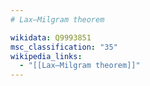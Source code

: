 ```yaml
---
# Lax–Milgram theorem

wikidata: Q9993851
msc_classification: "35"
wikipedia_links:
  - "[[Lax–Milgram theorem]]"
---
```

